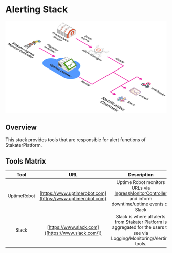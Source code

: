 # Alerting Stack

![Alerting](./image/alerting.png)

## Overview

This stack provides tools that are responsible for alert functions of StakaterPlatform.

## Tools Matrix

|       Tool        | URL  |  Description |
| :---------------: | :--: | :-----------:|
| UptimeRobot | [https://www.uptimerobot.com](https://www.uptimerobot.com) | Uptime Robot monitors URLs via [IngressMonitorController](https://github.com/stakater/IngressMonitorController) and inform downtime/uptime events on Slack |
| Slack | [https://www.slack.com]([https://www.slack.com/]) | Slack is where all alerts from Stakater Platform is aggregated for the users to see via Logging/Monitoring/Alerting tools. |